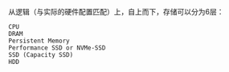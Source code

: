 从逻辑（与实际的硬件配置匹配）上，自上而下，存储可以分为6层：
```
CPU
DRAM
Persistent Memory
Performance SSD or NVMe-SSD
SSD (Capacity SSD)
HDD
```
